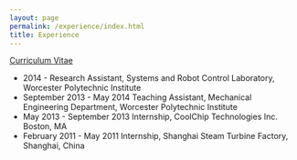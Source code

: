 ```yaml
---
layout: page
permalink: /experience/index.html
title: Experience
---
```


<a href="resume_zetian.pdf"><i class="icon-pdf"></i> Curriculum Vitae</a>

* 2014 -  Research Assistant, Systems and Robot Control Laboratory, Worcester Polytechnic Institute <br/>
* September 2013 - May 2014 Teaching Assistant, Mechanical Engineering Department, Worcester Polytechnic Institute<br/>
* May 2013 - September 2013 Internship, CoolChip Technologies Inc. Boston, MA <br/>
* February 2011 - May 2011 Internship, Shanghai Steam Turbine Factory, Shanghai, China <br/>
